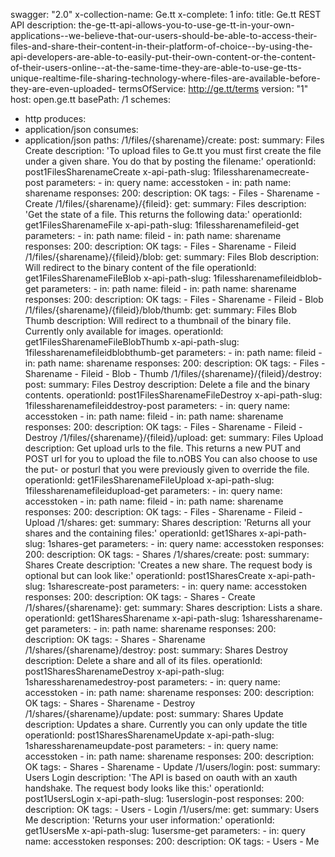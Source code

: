 swagger: "2.0"
x-collection-name: Ge.tt
x-complete: 1
info:
  title: Ge.tt  REST API
  description: the-ge-tt-api-allows-you-to-use-ge-tt-in-your-own-applications--we-believe-that-our-users-should-be-able-to-access-their-files-and-share-their-content-in-their-platform-of-choice--by-using-the-api-developers-are-able-to-easily-put-their-own-content-or-the-content-of-their-users-online--at-the-same-time-they-are-able-to-use-ge-tts-unique-realtime-file-sharing-technology-where-files-are-available-before-they-are-even-uploaded-
  termsOfService: http://ge.tt/terms
  version: "1"
host: open.ge.tt
basePath: /1
schemes:
- http
produces:
- application/json
consumes:
- application/json
paths:
  /1/files/{sharename}/create:
    post:
      summary: Files Create
      description: 'To upload files to Ge.tt you must first create the file under
        a given share. You do that by posting the filename:'
      operationId: post1FilesSharenameCreate
      x-api-path-slug: 1filessharenamecreate-post
      parameters:
      - in: query
        name: accesstoken
      - in: path
        name: sharename
      responses:
        200:
          description: OK
      tags:
      - Files
      - Sharename
      - Create
  /1/files/{sharename}/{fileid}:
    get:
      summary: Files
      description: 'Get the state of a file. This returns the following data:'
      operationId: get1FilesSharenameFile
      x-api-path-slug: 1filessharenamefileid-get
      parameters:
      - in: path
        name: fileid
      - in: path
        name: sharename
      responses:
        200:
          description: OK
      tags:
      - Files
      - Sharename
      - Fileid
  /1/files/{sharename}/{fileid}/blob:
    get:
      summary: Files  Blob
      description: Will redirect to the binary content of the file
      operationId: get1FilesSharenameFileBlob
      x-api-path-slug: 1filessharenamefileidblob-get
      parameters:
      - in: path
        name: fileid
      - in: path
        name: sharename
      responses:
        200:
          description: OK
      tags:
      - Files
      - Sharename
      - Fileid
      - Blob
  /1/files/{sharename}/{fileid}/blob/thumb:
    get:
      summary: Files  Blob Thumb
      description: Will redirect to a thumbnail of the binary file. Currently only
        available for images.
      operationId: get1FilesSharenameFileBlobThumb
      x-api-path-slug: 1filessharenamefileidblobthumb-get
      parameters:
      - in: path
        name: fileid
      - in: path
        name: sharename
      responses:
        200:
          description: OK
      tags:
      - Files
      - Sharename
      - Fileid
      - Blob
      - Thumb
  /1/files/{sharename}/{fileid}/destroy:
    post:
      summary: Files  Destroy
      description: Delete a file and the binary contents.
      operationId: post1FilesSharenameFileDestroy
      x-api-path-slug: 1filessharenamefileiddestroy-post
      parameters:
      - in: query
        name: accesstoken
      - in: path
        name: fileid
      - in: path
        name: sharename
      responses:
        200:
          description: OK
      tags:
      - Files
      - Sharename
      - Fileid
      - Destroy
  /1/files/{sharename}/{fileid}/upload:
    get:
      summary: Files  Upload
      description: Get upload urls to the file. This returns a new PUT and POST url
        for you to upload the file to.nOBS You can also choose to use the put- or
        posturl that you were previously given to override the file.
      operationId: get1FilesSharenameFileUpload
      x-api-path-slug: 1filessharenamefileidupload-get
      parameters:
      - in: query
        name: accesstoken
      - in: path
        name: fileid
      - in: path
        name: sharename
      responses:
        200:
          description: OK
      tags:
      - Files
      - Sharename
      - Fileid
      - Upload
  /1/shares:
    get:
      summary: Shares
      description: 'Returns all your shares and the containing files:'
      operationId: get1Shares
      x-api-path-slug: 1shares-get
      parameters:
      - in: query
        name: accesstoken
      responses:
        200:
          description: OK
      tags:
      - Shares
  /1/shares/create:
    post:
      summary: Shares Create
      description: 'Creates a new share. The request body is optional but can look
        like:'
      operationId: post1SharesCreate
      x-api-path-slug: 1sharescreate-post
      parameters:
      - in: query
        name: accesstoken
      responses:
        200:
          description: OK
      tags:
      - Shares
      - Create
  /1/shares/{sharename}:
    get:
      summary: Shares
      description: Lists a share.
      operationId: get1SharesSharename
      x-api-path-slug: 1sharessharename-get
      parameters:
      - in: path
        name: sharename
      responses:
        200:
          description: OK
      tags:
      - Shares
      - Sharename
  /1/shares/{sharename}/destroy:
    post:
      summary: Shares Destroy
      description: Delete a share and all of its files.
      operationId: post1SharesSharenameDestroy
      x-api-path-slug: 1sharessharenamedestroy-post
      parameters:
      - in: query
        name: accesstoken
      - in: path
        name: sharename
      responses:
        200:
          description: OK
      tags:
      - Shares
      - Sharename
      - Destroy
  /1/shares/{sharename}/update:
    post:
      summary: Shares Update
      description: Updates a share. Currently you can only update the title
      operationId: post1SharesSharenameUpdate
      x-api-path-slug: 1sharessharenameupdate-post
      parameters:
      - in: query
        name: accesstoken
      - in: path
        name: sharename
      responses:
        200:
          description: OK
      tags:
      - Shares
      - Sharename
      - Update
  /1/users/login:
    post:
      summary: Users Login
      description: 'The API is based on oauth with an xauth handshake. The request
        body looks like this:'
      operationId: post1UsersLogin
      x-api-path-slug: 1userslogin-post
      responses:
        200:
          description: OK
      tags:
      - Users
      - Login
  /1/users/me:
    get:
      summary: Users Me
      description: 'Returns your user information:'
      operationId: get1UsersMe
      x-api-path-slug: 1usersme-get
      parameters:
      - in: query
        name: accesstoken
      responses:
        200:
          description: OK
      tags:
      - Users
      - Me